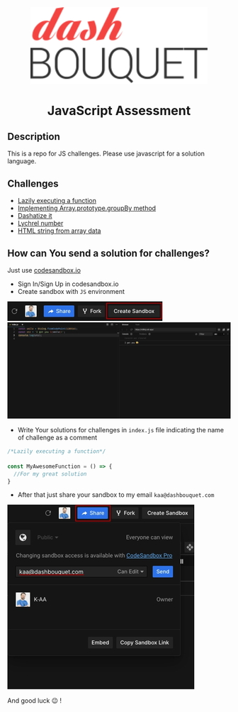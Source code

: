 <div align="center">
    <a href="https://dashbouquet.com">
        <img src="assets/dashbouquet-logo.svg" alt="Dashbouquet" width="400"/>
    </a>
    <br/>
</div>

<h1 align="center">JavaScript Assessment</h1>

## Description

This is a repo for JS challenges. Please use javascript for a solution language.

## Challenges

* [Lazily executing a function](lazily_executing_a_function.md)
* [Implementing Array.prototype.groupBy method](group_by_method.md)
* [Dashatize it](dashatize_it.md)
* [Lychrel number](lychrel_number.md)
* [HTML string from array data](html_string_from_array_data.md)

## How can You send a solution for challenges?

Just use [codesandbox.io](https://codesandbox.io/)

* Sign In/Sign Up in codesandbox.io
* Create sandbox with `JS` environment

<img src="assets/how_to_create_sandbox.jpg" alt="How to create sandbox" width="350"/>

<img src="assets/env_example.jpg" alt="Environment example" width="1560"/>

* Write Your solutions for challenges in `index.js` file indicating the name of challenge as a comment

```javascript
/*Lazily executing a function*/

const MyAwesomeFunction = () => {
  //For my great solution
}
```

* After that just share your sandbox to my email `kaa@dashbouquet.com`

<img src="assets/how_to_share.jpg" alt="How to share" width="422"/>

And good luck :wink: !
